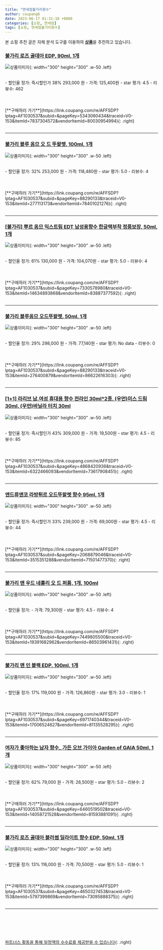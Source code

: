 ```yaml
---
title: "면세점불가리향수"
author: coupang6
date: 2023-06-17 01:31:18 +0800
categories: [쇼핑, 면세점]
tags: [쇼핑, 면세점불가리향수]
---
```


본 쇼핑 추천 글은 자체 분석 도구를 이용하여 [**상품**](https://link.coupang.com/a/bao1ui)을 추천하고 있습니다.

### [불가리 로즈 골데아 EDP, 90ml, 1개](https://link.coupang.com/re/AFFSDP?lptag=AF1030537&subid=&pageKey=5343060434&traceid=V0-153&itemId=7837304572&vendorItemId=80030954994)

![상품이미지](https://thumbnail10.coupangcdn.com/thumbnails/remote/230x230ex/image/vendor_inventory/2782/3c580166dd1eaf6bf789deed27a979456295cd425e42ff9beaf1b8225187.jpg){: width="300" height="300" .w-50 .left}


<br>
- 할인율 정가: 즉시할인가 38%  293,000   원
- 가격: 125,400원
- star 평가: 4.5
- 리뷰수: 462
<br>
<br>
<br>
<br>
[**구매하러 가기**](https://link.coupang.com/re/AFFSDP?lptag=AF1030537&subid=&pageKey=5343060434&traceid=V0-153&itemId=7837304572&vendorItemId=80030954994){: .right}
<br>
<br>

---

### [불가리 블루 옴므 오 드 뚜왈렛, 100ml, 1개](https://link.coupang.com/re/AFFSDP?lptag=AF1030537&subid=&pageKey=88290133&traceid=V0-153&itemId=277113173&vendorItemId=78401021276)

![상품이미지](https://thumbnail6.coupangcdn.com/thumbnails/remote/230x230ex/image/vendor_inventory/9106/60b419521f94c415926563fce2a36793c73bf457c4bef8926692fa209751.jpg){: width="300" height="300" .w-50 .left}


<br>
- 할인율 정가: 32%  253,000   원
- 가격: 118,480원
- star 평가: 5.0
- 리뷰수: 4
<br>
<br>
<br>
<br>
[**구매하러 가기**](https://link.coupang.com/re/AFFSDP?lptag=AF1030537&subid=&pageKey=88290133&traceid=V0-153&itemId=277113173&vendorItemId=78401021276){: .right}
<br>
<br>

---

### [[불가리] 뿌르 옴므 익스트림 EDT 남성용향수 한글택부착 정품보장, 50ml, 1개](https://link.coupang.com/re/AFFSDP?lptag=AF1030537&subid=&pageKey=7330578980&traceid=V0-153&itemId=14634893868&vendorItemId=83887377592)

![상품이미지](https://thumbnail9.coupangcdn.com/thumbnails/remote/230x230ex/image/vendor_inventory/975e/7964d5b054692bc53262942f08d666b9bc4efbc81b1594b9c38f9cee7747.jpg){: width="300" height="300" .w-50 .left}


<br>
- 할인율 정가: 61%  130,000   원
- 가격: 104,070원
- star 평가: 5.0
- 리뷰수: 4
<br>
<br>
<br>
<br>
[**구매하러 가기**](https://link.coupang.com/re/AFFSDP?lptag=AF1030537&subid=&pageKey=7330578980&traceid=V0-153&itemId=14634893868&vendorItemId=83887377592){: .right}
<br>
<br>

---

### [불가리 블루옴므 오드뚜왈렛, 50ml, 1개](https://link.coupang.com/re/AFFSDP?lptag=AF1030537&subid=&pageKey=88290133&traceid=V0-153&itemId=276400879&vendorItemId=86622616303)

![상품이미지](https://thumbnail7.coupangcdn.com/thumbnails/remote/230x230ex/image/vendor_inventory/46be/3c8452f8d2644fb9de041927097d2821d1973e3cc65919458de80b39d891.jpg){: width="300" height="300" .w-50 .left}


<br>
- 할인율 정가: 29%  298,000   원
- 가격: 77,140원
- star 평가: No data
- 리뷰수: 0
<br>
<br>
<br>
<br>
[**구매하러 가기**](https://link.coupang.com/re/AFFSDP?lptag=AF1030537&subid=&pageKey=88290133&traceid=V0-153&itemId=276400879&vendorItemId=86622616303){: .right}
<br>
<br>

---

### [[1+1] 라리브 남.여성 휴대용 향수 전라인 30ml*2종, (우먼)미스 드림 30ml, (우먼)바닐라 터치 30ml](https://link.coupang.com/re/AFFSDP?lptag=AF1030537&subid=&pageKey=4868420936&traceid=V0-153&itemId=6322466093&vendorItemId=73617908451)

![상품이미지](https://thumbnail8.coupangcdn.com/thumbnails/remote/230x230ex/image/vendor_inventory/1723/aeddde2af5d8b56bae9dd118e74af205eff24b8ff715c771d2bff8741d33.jpg){: width="300" height="300" .w-50 .left}


<br>
- 할인율 정가: 즉시할인가 43%  309,000   원
- 가격: 19,500원
- star 평가: 4.5
- 리뷰수: 85
<br>
<br>
<br>
<br>
[**구매하러 가기**](https://link.coupang.com/re/AFFSDP?lptag=AF1030537&subid=&pageKey=4868420936&traceid=V0-153&itemId=6322466093&vendorItemId=73617908451){: .right}
<br>
<br>

---

### [앤드류앤코 라방튀르 오드뚜왈렛 향수 95ml, 1개](https://link.coupang.com/re/AFFSDP?lptag=AF1030537&subid=&pageKey=2068879046&traceid=V0-153&itemId=3515351288&vendorItemId=71501477370)

![상품이미지](https://thumbnail10.coupangcdn.com/thumbnails/remote/230x230ex/image/vendor_inventory/4172/10c7fabe2311abef7751f958fa014ed3bfed364f0bf356594e37c9143284.png){: width="300" height="300" .w-50 .left}


<br>
- 할인율 정가: 즉시할인가 33%  239,000   원
- 가격: 69,000원
- star 평가: 4.5
- 리뷰수: 44
<br>
<br>
<br>
<br>
[**구매하러 가기**](https://link.coupang.com/re/AFFSDP?lptag=AF1030537&subid=&pageKey=2068879046&traceid=V0-153&itemId=3515351288&vendorItemId=71501477370){: .right}
<br>
<br>

---

### [불가리 맨 우드 네롤리 오 드 퍼퓸, 1개, 100ml](https://link.coupang.com/re/AFFSDP?lptag=AF1030537&subid=&pageKey=7449805500&traceid=V0-153&itemId=19391682962&vendorItemId=86503961431)

![상품이미지](https://thumbnail9.coupangcdn.com/thumbnails/remote/230x230ex/image/vendor_inventory/84c2/67804794838451aa20082a470f45dc8b1917a24e3478c68017d883b93e49.JPG){: width="300" height="300" .w-50 .left}


<br>
- 할인율 정가: 
- 가격: 79,300원
- star 평가: 4.5
- 리뷰수: 4
<br>
<br>
<br>
<br>
[**구매하러 가기**](https://link.coupang.com/re/AFFSDP?lptag=AF1030537&subid=&pageKey=7449805500&traceid=V0-153&itemId=19391682962&vendorItemId=86503961431){: .right}
<br>
<br>

---

### [불가리 맨 인 블랙 EDP, 100ml, 1개](https://link.coupang.com/re/AFFSDP?lptag=AF1030537&subid=&pageKey=6971740344&traceid=V0-153&itemId=17006524627&vendorItemId=81135528295)

![상품이미지](https://thumbnail6.coupangcdn.com/thumbnails/remote/230x230ex/image/vendor_inventory/b3cc/82a1e7686fb6f43a6a37e186f20122207c1d4cf2455b4f5532ff6f71b972.jpg){: width="300" height="300" .w-50 .left}


<br>
- 할인율 정가: 17%  119,000   원
- 가격: 126,860원
- star 평가: 3.0
- 리뷰수: 1
<br>
<br>
<br>
<br>
[**구매하러 가기**](https://link.coupang.com/re/AFFSDP?lptag=AF1030537&subid=&pageKey=6971740344&traceid=V0-153&itemId=17006524627&vendorItemId=81135528295){: .right}
<br>
<br>

---

### [여자가 좋아하는 남자 향수_ 가든 오브 가이아 Garden of GAIA 50ml, 1개](https://link.coupang.com/re/AFFSDP?lptag=AF1030537&subid=&pageKey=6460519502&traceid=V0-153&itemId=14058721528&vendorItemId=81593881091)

![상품이미지](https://thumbnail10.coupangcdn.com/thumbnails/remote/230x230ex/image/vendor_inventory/ef65/5970ed445417442a10281bbc2ae36cc74daa75701a5a879852e855a04015.jpg){: width="300" height="300" .w-50 .left}


<br>
- 할인율 정가: 62%  79,000   원
- 가격: 28,500원
- star 평가: 5.0
- 리뷰수: 2
<br>
<br>
<br>
<br>
[**구매하러 가기**](https://link.coupang.com/re/AFFSDP?lptag=AF1030537&subid=&pageKey=6460519502&traceid=V0-153&itemId=14058721528&vendorItemId=81593881091){: .right}
<br>
<br>

---

### [불가리 로즈 골데아 블러썸 딜라이트 향수 EDP, 50ml, 1개](https://link.coupang.com/re/AFFSDP?lptag=AF1030537&subid=&pageKey=4650327453&traceid=V0-153&itemId=5797399869&vendorItemId=73095888375)

![상품이미지](https://thumbnail9.coupangcdn.com/thumbnails/remote/230x230ex/image/rs_quotation_api/uauy9gvg/74726c5a027741ec8fd101124cd64b5c.JPG){: width="300" height="300" .w-50 .left}


<br>
- 할인율 정가: 13%  116,000   원
- 가격: 70,500원
- star 평가: 5.0
- 리뷰수: 1
<br>
<br>
<br>
<br>
[**구매하러 가기**](https://link.coupang.com/re/AFFSDP?lptag=AF1030537&subid=&pageKey=4650327453&traceid=V0-153&itemId=5797399869&vendorItemId=73095888375){: .right}
<br>
<br>

---
<br><br><br><br><br> [파트너스 활동을 통해 일정액의 수수료를 제공받을 수 있습니다](https://link.coupang.com/a/bao1ui){: .right}